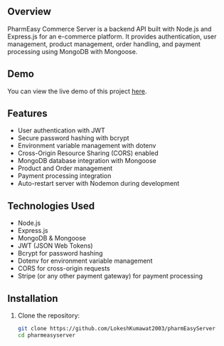
## Overview
PharmEasy Commerce Server is a backend API built with Node.js and Express.js for an e-commerce platform. It provides authentication, user management, product management, order handling, and payment processing using MongoDB with Mongoose.

## Demo

You can view the live demo of this project [here](https://poetic-lebkuchen-6cf716.netlify.app/).


## Features
- User authentication with JWT
- Secure password hashing with bcrypt
- Environment variable management with dotenv
- Cross-Origin Resource Sharing (CORS) enabled
- MongoDB database integration with Mongoose
- Product and Order management
- Payment processing integration
- Auto-restart server with Nodemon during development

## Technologies Used
- Node.js
- Express.js
- MongoDB & Mongoose
- JWT (JSON Web Tokens)
- Bcrypt for password hashing
- Dotenv for environment variable management
- CORS for cross-origin requests
- Stripe (or any other payment gateway) for payment processing

## Installation
1. Clone the repository:
   ```sh
   git clone https://github.com/LokeshKumawat2003/pharmEasyServer
   cd pharmeasyserver
